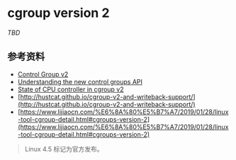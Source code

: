 # cgroup version 2

*TBD*

## 参考资料

* [Control Group v2](https://www.kernel.org/doc/Documentation/cgroup-v2.txt)
* [Understanding the new control groups API](https://lwn.net/Articles/679786/)
* [State of CPU controller in cgroup v2](https://lwn.net/Articles/697369/)
* [http://hustcat.github.io/cgroup-v2-and-writeback-support/](http://hustcat.github.io/cgroup-v2-and-writeback-support/)
* [https://www.lijiaocn.com/%E6%8A%80%E5%B7%A7/2019/01/28/linux-tool-cgroup-detail.html#cgroups-version-2](https://www.lijiaocn.com/%E6%8A%80%E5%B7%A7/2019/01/28/linux-tool-cgroup-detail.html#cgroups-version-2)

> Linux 4.5 标记为官方发布。

